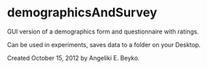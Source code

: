 # demographicsAndSurvey
GUI version of a demographics form and questionnaire with ratings.

Can be used in experiments, saves data to a folder on your Desktop.

Created October 15, 2012 by Angeliki E. Beyko.
